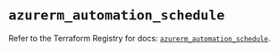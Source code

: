 # `azurerm_automation_schedule`

Refer to the Terraform Registry for docs: [`azurerm_automation_schedule`](https://registry.terraform.io/providers/hashicorp/azurerm/3.99.0/docs/resources/automation_schedule).
